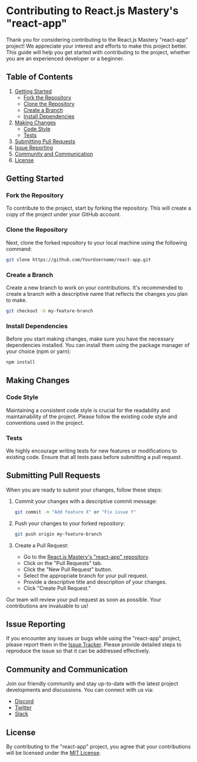 # Contributing to React.js Mastery's "react-app"

Thank you for considering contributing to the React.js Mastery "react-app" project! We appreciate your interest and efforts to make this project better. This guide will help you get started with contributing to the project, whether you are an experienced developer or a beginner.

## Table of Contents

1. [Getting Started](#getting-started)
   - [Fork the Repository](#fork-the-repository)
   - [Clone the Repository](#clone-the-repository)
   - [Create a Branch](#create-a-branch)
   - [Install Dependencies](#install-dependencies)
2. [Making Changes](#making-changes)
   - [Code Style](#code-style)
   - [Tests](#tests)
3. [Submitting Pull Requests](#submitting-pull-requests)
4. [Issue Reporting](#issue-reporting)
5. [Community and Communication](#community-and-communication)
6. [License](#license)

## Getting Started

### Fork the Repository

To contribute to the project, start by forking the repository. This will create a copy of the project under your GitHub account.

### Clone the Repository

Next, clone the forked repository to your local machine using the following command:

```bash
git clone https://github.com/YourUsername/react-app.git
```

### Create a Branch

Create a new branch to work on your contributions. It's recommended to create a branch with a descriptive name that reflects the changes you plan to make.

```bash
git checkout -b my-feature-branch
```

### Install Dependencies

Before you start making changes, make sure you have the necessary dependencies installed. You can install them using the package manager of your choice (npm or yarn):

```bash
npm install
```

## Making Changes

### Code Style

Maintaining a consistent code style is crucial for the readability and maintainability of the project. Please follow the existing code style and conventions used in the project.

### Tests

We highly encourage writing tests for new features or modifications to existing code. Ensure that all tests pass before submitting a pull request.

## Submitting Pull Requests

When you are ready to submit your changes, follow these steps:

1. Commit your changes with a descriptive commit message:
   ```bash
   git commit -m "Add feature X" or "Fix issue Y"
   ```

2. Push your changes to your forked repository:
   ```bash
   git push origin my-feature-branch
   ```

3. Create a Pull Request:
   - Go to the [React.js Mastery's "react-app" repository](https://github.com/React-js-Mastery/react-app).
   - Click on the "Pull Requests" tab.
   - Click the "New Pull Request" button.
   - Select the appropriate branch for your pull request.
   - Provide a descriptive title and description of your changes.
   - Click "Create Pull Request."

Our team will review your pull request as soon as possible. Your contributions are invaluable to us!

## Issue Reporting

If you encounter any issues or bugs while using the "react-app" project, please report them in the [Issue Tracker](https://github.com/React-js-Mastery/react-app/issues). Please provide detailed steps to reproduce the issue so that it can be addressed effectively.

## Community and Communication

Join our friendly community and stay up-to-date with the latest project developments and discussions. You can connect with us via:

- [Discord](https://discord.com/invite/BFkPKMsfuZ)
- [Twitter](https://twitter.com/codemastermind2)
- [Slack](https://app.slack.com/client/T04GGRZPVJN)

## License

By contributing to the "react-app" project, you agree that your contributions will be licensed under the [MIT License](https://github.com/React-js-Mastery/react-app/blob/main/LICENSE).
